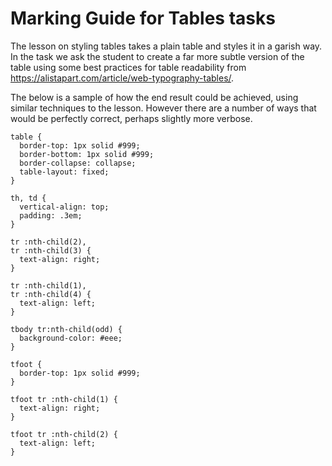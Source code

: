 # Marking Guide for Tables tasks

The lesson on styling tables takes a plain table and styles it in a garish way. In the task we ask the student to create a far more subtle version of the table using some best practices for table readability from https://alistapart.com/article/web-typography-tables/.

The below is a sample of how the end result could be achieved, using similar techniques to the lesson. However there are a number of ways that would be perfectly correct, perhaps slightly more verbose.

```
table {
  border-top: 1px solid #999;
  border-bottom: 1px solid #999;
  border-collapse: collapse;
  table-layout: fixed;
}

th, td {
  vertical-align: top;
  padding: .3em;
}

tr :nth-child(2),
tr :nth-child(3) {
  text-align: right;
}

tr :nth-child(1),
tr :nth-child(4) {
  text-align: left;
}

tbody tr:nth-child(odd) {
  background-color: #eee;
}

tfoot {
  border-top: 1px solid #999;
}

tfoot tr :nth-child(1) {
  text-align: right;
}

tfoot tr :nth-child(2) {
  text-align: left;
}
```
